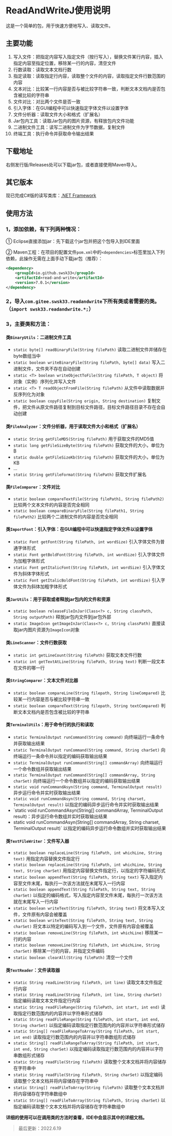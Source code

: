 # ReadAndWriteJ使用说明
这是一个简单的包，用于快速方便地写入、读取文件。

## 主要功能
1. 写入文件：把指定内容写入指定文件（按行写入），替换文件某行内容，插入指定内容至指定位置，移除某一行的内容，清空文件
2. 行数读取：读取文本文档行数
3. 指定读取：读取指定行内容，读取整个文件的内容，读取指定文件行数范围的内容
4. 文本对比：比较某一行内容是否与被比较字符串一致，判断文本文档内是否包含被比较的字符串
5. 文件对比：对比两个文件是否一致
6. 引入字体：在GUI编程中可以快速指定字体文件以设置字体
7. 文件分析器：读取文件大小和格式（扩展名）
8. Jar包内工具：读取Jar包内的图片资源，有释放包内文件功能
9. 二进制文件工具：读写二进制文件为字节数据，复制文件
10. 终端工具：执行命令并获取命令输出结果

## 下载地址

右侧发行版/Releases处可以下载jar包，或者直接使用Maven导入。

## 其它版本

现已完成C#版的读写类库：[.NET Framework](https://gitee.com/swsk33/ReadAndWriteSharp)
## 使用方法
### 1，添加依赖，有下列两种情况：

① Eclipse直接添加jar：先下载这个jar包并把这个包导入到IDE里面

② Maven工程：在项目的配置文件`pom.xml`中的```<dependencies>```标签里加入下列依赖，此操作无需在上面手动下载jar包（推荐）：

```xml
<dependency>
	<groupId>io.github.swsk33</groupId>
	<artifactId>read-and-write</artifactId>
	<version>7.0.1</version>
</dependency>
```
### 2，导入`com.gitee.swsk33.readandwrite`下所有类或者需要的类。（`import swsk33.readandwrite.*;`）
### 3，主要类和方法：
#### 类`BinaryUtils`：二进制文件工具
- `static byte[] readBinaryFile(String filePath)` 读取二进制文件并储存在byte数组当中
- `static boolean writeBinaryFile(String filePath, byte[] data)` 写入二进制文件，文件夹不存在自动创建
- `static <T> boolean writeObjectToFile(String filePath, T object)` 将对象（实例）序列化并写入文件
- `static <T> T readObjectFromFile(String filePath)` 从文件中读取数据并反序列化为对象
- `static boolean copyFile(String origin, String destination)` 复制文件，把文件从原文件路径复制到目标文件路径，目标文件路径目录不存在会自动创建
#### 类`FileAnalyzer`：文件分析器，用于读取文件大小和格式（扩展名）
- `static String getFileMD5(String filePath)` 用于获取文件的MD5值
- `static long getFileSizeByte(String filePath)` 获取文件的大小，单位为B
- `static double getFileSizeKb(String filePath)` 获取文件的大小，单位为KB
- ...
- `static String getFileFormat(String filePath)` 获取文件扩展名
#### 类`FileComparer`：文件对比
- `static boolean compareTextFile(String filePath1, String filePath2)` 比较两个文本文件的内容是否完全相同
- `static boolean compareBinaryFile(String filePath1, String filePath2)` 比较两个二进制文件的内容是否完全相同
#### 类`ImportFont`：引入字体：在GUI编程中可以快速指定字体文件以设置字体
- `static Font getFont(String filePath, int wordSize)` 引入字体文件为普通字体形式
- `static Font getBoldFont(String filePath, int wordSize)` 引入字体文件为加粗字体形式
- `static Font getItalicFont(String filePath, int wordSize)` 引入字体文件为斜体字体形式
- `static Font getItalicBoldFont(String filePath, int wordSize)` 引入字体文件为斜体加粗字体形式
#### 类`JarUtils`：用于获取或者释放jar包内的文件和资源
- `static boolean releaseFileInJar(Class<?> c, String classPath, String outputPath)` 释放jar包内文件到jar包外部
- `static ImageIcon getImageInJar(Class<?> c, String classPath)` 直接读取jar内图片资源为`ImageIcon`对象
#### 类`LineScanner`：文件行数获取
- `static int getLineCount(String filePath)` 获取文本文件行数
- `static int getTextAtLine(String filePath, String text)` 判断一段文本在文件的哪一行
#### 类`StringComparer`：文本文件对比器
- `static boolean compareLine(String filepath, String lineCompared)` 比较某一行内容是否与被比较字符串一致
- `static boolean compareText(String filepath, String textCompared)` 判断文本文档内是否包含被比较的字符串
#### 类`TerminalUtils`：用于命令行的执行和读取
- `static TerminalOutput runCommand(String command)` 向终端运行一条命令并获取输出结果
- `static TerminalOutput runCommand(String command, String charSet)` 向终端运行一条命令并以指定的编码获取输出结果
- `static TerminalOutput runCommand(String[] commandArray)` 向终端运行一个命令数组并获取输出结果
- `static TerminalOutput runCommand(String[] commandArray, String charSet)` 向终端运行一个命令数组并以指定的编码获取输出结果
- `static void runCommandAsyn(String command, TerminalOutput result)` 异步运行命令并实时获取输出结果
- `static void runCommandAsyn(String command, String charset, TerminalOutput result)` 以指定的编码异步运行命令并实时获取输出结果
- `static void runCommandAsyn(String[] commandArray, TerminalOutput result)：异步运行命令数组并实时获取输出结果
- static void runCommandAsyn(String[] commandArray, String charset, TerminalOutput result)` 以指定的编码异步运行命令数组并实时获取输出结果
#### 类`TextFileWriter`：文件写入器
- `static boolean replaceLine(String filePath, int whichLine, String text)` 用指定内容替换文件指定行
- `static boolean replaceLine(String filePath, int whichLine, String text, String charSet)` 用指定内容替换文件指定行，以指定的字符编码形式
- `static boolean appendText(String filePath, String text)` 写入指定内容至文件末尾，每执行一次该方法就在末尾写入一行内容
- `static boolean appendText(String filePath, String text, String charSet)` 以指定的编码格式，写入指定内容至文件末尾，每执行一次该方法就在末尾写入一行内容
- `static boolean writeText(String filePath, String text)` 将文本写入文件，文件原有内容会被覆盖
- `static boolean writeText(String filePath, String text, String charSet)` 将文本以特定的编码写入到一个文件，文件原有内容会被覆盖
- `static boolean removeLine(String filePath, int whichLine)` 移除某一行的内容
- `static boolean removeLine(String filePath, int whichLine, String charSet)` 移除某一行的内容，并指定文件编码
- `static boolean clearAll(String filePath)` 清空一个文件
#### 类`TextReader`：文件读取器
- `static String readLine(String filePath, int line)` 读取文本文件指定行内容
- `static String readLine(String filePath, int line, String charSet)` 指定编码读取文本文件指定行内容
- `static String readFileRange(String filePath, int start, int end)` 读取指定行数范围内的内容并以字符串形式储存
- `static String readFileRange(String filePath, int start, int end, String charSet)` 以指定编码读取指定行数范围内的内容并以字符串形式储存
- `static String[] readFileRangeToArray(String filePath, int start, int end)` 读取指定行数范围内的内容并以字符串数组形式储存
- `static String[] readFileRangeToArray(String filePath, int start, int end, String charSet)` 以指定编码读取指定行数范围内的内容并以字符串数组形式储存
- `static String readFile(String filePath)` 读取整个文本文档并将内容储存在字符串中
- `static String readFile(String filePath, String charSet)` 以指定编码读取整个文本文档并将内容储存在字符串中
- `static String[] readFileToArray(String filePath)` 读取整个文本文档并将内容储存在字符串数组中
- `static String[] readFileToArray(String filePath, String charSet)` 以指定编码读取整个文本文档并将内容储存在字符串数组中

**详细的使用可以在调用类的方法时查看，IDE中会显示其中的详细文档。**

>最后更新：2022.6.19